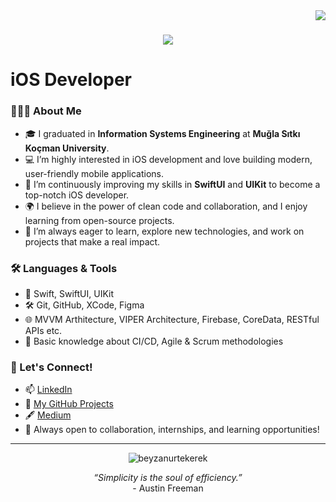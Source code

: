 <img align="right" src="https://visitor-badge.laobi.icu/badge?page_id=beyzanurtekerek.beyzanurtekerek" />

<h1 align="center">
    <img src="https://readme-typing-svg.herokuapp.com?font=Fira+Code&size=50&duration=4000&pause=1000&color=FFB532&center=true&vCenter=true&width=800&height=80&lines=Hi+there!+I+am+Beyza+👋🏻" />
</h1>

# iOS Developer


### 👩🏻‍💻 About Me

- 🎓 I graduated in **Information Systems Engineering** at **Muğla Sıtkı Koçman University**.
- 💻 I’m highly interested in iOS development and love building modern, user-friendly mobile applications.
- 🚀 I’m continuously improving my skills in **SwiftUI** and **UIKit** to become a top-notch iOS developer.
- 🌍 I believe in the power of clean code and collaboration, and I enjoy learning from open-source projects.
- 🧠 I’m always eager to learn, explore new technologies, and work on projects that make a real impact.


### 🛠️ Languages & Tools

- 💬 Swift, SwiftUI, UIKit
- 🛠️ Git, GitHub, XCode, Figma
- 🌐 MVVM Arthitecture, VIPER Architecture, Firebase, CoreData, RESTful APIs etc.
- 🔁 Basic knowledge about CI/CD, Agile & Scrum methodologies


### 💬 Let's Connect!

- 📫 [LinkedIn](https://www.linkedin.com/in/beyzanurtekerek/)
- 🧠 [My GitHub Projects](https://github.com/beyzanurtekerek?tab=repositories)
- 🖋️ [Medium](https://medium.com/@beyzanurtekerek)
- 💌 Always open to collaboration, internships, and learning opportunities!

---

<div align="center">
  <img src="https://github-readme-streak-stats.herokuapp.com/?user=beyzanurtekerek&" alt="beyzanurtekerek" />
</div>

<p align="center">
  <i>“Simplicity is the soul of efficiency.”</i><br>
    - Austin Freeman
</p>
